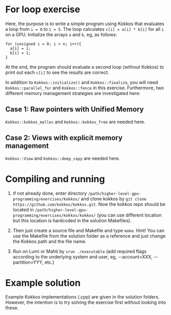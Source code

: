 # For loop exercise

Here, the purpose is to write a simple program using Kokkos that evaluates a loop from `i = 0` to `ì = 5`. The loop calculates `c[i] = a[i] * b[i]` for all `i` on a GPU. Initialize the arrays `a` and `b`, eg, as follows:
```
for (unsigned i = 0; i < n; i++){
  a[i] = i;
  b[i] = 1;
}
```
At the end, the program should evaluate a second loop (without Kokkos) to print out each `c[i]` to see the results are correct. 

In addition to `Kokkos::initialize()` and `Kokkos::finalize`, you will need `Kokkos::parallel_for` and `Kokkos::fence` in this exercise. Furthermore, two different memory management strategies are investigated here:

## Case 1: Raw pointers with Unified Memory
`Kokkos::kokkos_malloc` and `Kokkos::kokkos_free` are needed here.

## Case 2: Views with explicit memory management
`Kokkos::View` and `Kokkos::deep_copy` are needed here.


# Compiling and running
1. If not already done, enter directory `/path/higher-level-gpu-programming/exercises/kokkos/` and clone kokkos by `git clone https://github.com/kokkos/kokkos.git`. Now the kokkos repo should be located in `/path/higher-level-gpu-programming/exercises/kokkos/kokkos/` (you can use different location but this location is hardcoded in the solution Makefiles).

2. Then just create a source file and Makefile and type `make`. Hint! You can use the Makefile from the solution folder as a reference and just change the Kokkos path and the file name.

3. Run on Lumi or Mahti by `srun ./executable` (add required flags according to the underlying system and user, eg, --account=XXX, --partition=YYY, etc.)

# Example solution
Example Kokkos implementations (.cpp) are given in the solution folders. However, the intention is to try solving the exercise first without looking into these.
